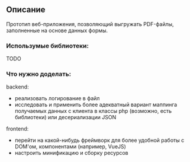 ## Описание
Прототип веб-приложения, позволяющий выгружать PDF-файлы, заполненные на основе данных формы.

### Использумые библиотеки:
TODO

### Что нужно доделать:
backend:
* реализовать логирование в файл
* исследовать и применить более адекватный вариант маппинга получаемых данных с клиента в классы php (возможно, есть библиотеки) или десериализации JSON

frontend:
* перейти на какой-нибудь фреймворк для более удобной работы с DOM'ом, компонентами (например, VueJS)
* настроить минификацию и сборку ресурсов